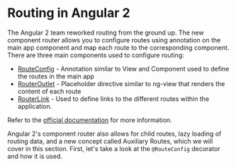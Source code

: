 # Routing in Angular 2 ##

The Angular 2 team reworked routing from the ground up. The new component router allows you to configure routes using annotation on the main app component and map each route to the corresponding component. There are three main components used to configure routing: 

* [RouteConfig](https://angular.io/docs/ts/latest/api/router/RouteConfig-decorator.html) - Annotation similar to View and Component used to define the routes in the main app
* [RouterOutlet](https://angular.io/docs/ts/latest/api/router/RouterOutlet-directive.html) - Placeholder directive similar to ng-view that renders the content of each route
* [RouterLink](https://angular.io/docs/ts/latest/api/router/RouterLink-directive.html) - Used to define links to the different routes within the application.

Refer to the [official documentation](https://angular.io/docs/ts/latest/guide/router.html) for more information.

Angular 2's component router also allows for child routes, lazy loading of routing data, and a new concept called Auxiliary Routes, which we will cover in this section. First, let's take a look at the `@RouteConfig` decorator and how it is used.

